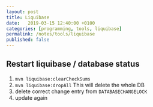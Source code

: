 ```yaml
---
layout: post
title: Liquibase
date:   2019-03-15 12:40:00 +0100
categories: [programming, tools, liquibase]
permalink: /notes/tools/liquibase
published: false
---
```


## Restart liquibase / database status
1. `mvn liquibase:clearCheckSums`
2. `mvn liquibase:dropAll` This will delete the whole DB
3. delete correct change entry from `DATABASECHANGELOCK`
4. update again
